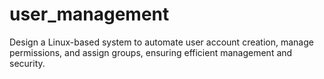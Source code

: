 # user_management
Design a Linux-based system to automate user account creation, manage permissions, and assign groups, ensuring efficient management and security.
